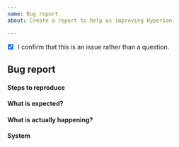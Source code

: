 ```yaml
---
name: Bug report
about: Create a report to help us improving Hyperion

---
```


<!-- Please don't delete this template or we'll close your issue -->
<!-- Before creating an issue please make sure you are using the latest version of Hyperion. -->

<!-- Please confirm you will submit an issue. -->
<!-- Issues which contain questions or support requests will be closed. -->
<!-- (Update "[ ]" to "[x]" to check a box) -->

- [x] I confirm that this is an issue rather than a question.

<!-- Please ask questions here -->
<!-- https://hyperion-project.org -->

## Bug report


#### Steps to reproduce


#### What is expected?


#### What is actually happening?


#### System
<!-- Your system information - please copy paste "System info (Github Issue)" section from web configuration/system/about -->